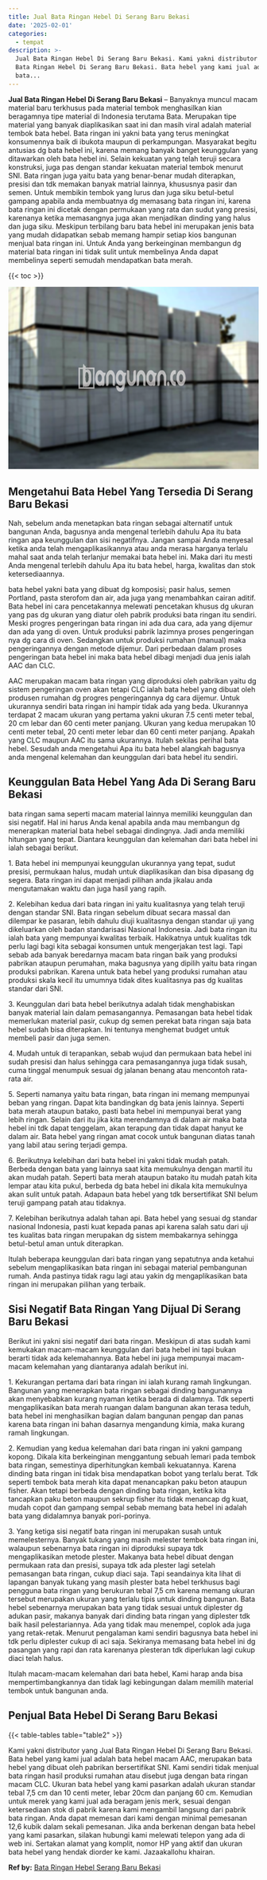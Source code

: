 ```yaml
---
title: Jual Bata Ringan Hebel Di Serang Baru Bekasi
date: '2025-02-01'
categories:
  - tempat
description: >-
  Jual Bata Ringan Hebel Di Serang Baru Bekasi. Kami yakni distributor yang Jual
  Bata Ringan Hebel Di Serang Baru Bekasi. Bata hebel yang kami jual adalah
  bata...
---
```


**Jual Bata Ringan Hebel Di Serang Baru Bekasi** – Banyaknya muncul macam material baru terkhusus pada material tembok menghasilkan kian beragamnya tipe material di Indonesia terutama Bata. Merupakan tipe material yang banyak diaplikasikan saat ini dan masih viral adalah material tembok bata hebel. Bata ringan ini yakni bata yang terus meningkat konsumennya baik di ibukota maupun di perkampungan. Masyarakat begitu antusias dg bata hebel ini, karena memang banyak banget keunggulan yang ditawarkan oleh bata hebel ini. Selain kekuatan yang telah teruji secara konstruksi, juga pas dengan standar kekuatan material tembok menurut SNI. Bata ringan juga yaitu bata yang benar-benar mudah diterapkan, presisi dan tdk memakan banyak matrial lainnya, khususnya pasir dan semen. Untuk membikin tembok yang lurus dan juga siku betul-betul gampang apabila anda membuatnya dg memasang bata ringan ini, karena bata ringan ini dicetak dengan permukaan yang rata dan sudut yang presisi, karenanya ketika memasangnya juga akan menjadikan dinding yang halus dan juga siku. Meskipun terbilang baru bata hebel ini merupakan jenis bata yang mudah didapatkan sebab memang hampir setiap kios bangunan menjual bata ringan ini. Untuk Anda yang berkeinginan membangun dg material bata ringan ini tidak sulit untuk membelinya Anda dapat membelinya seperti semudah mendapatkan bata merah.

{{< toc >}}

![Jual Bata Ringan Hebel Di Serang Baru Bekasi](/images/jual-hebel-murah-37.png)

## Mengetahui Bata Hebel Yang Tersedia Di Serang Baru Bekasi

Nah, sebelum anda menetapkan bata ringan sebagai alternatif untuk bangunan Anda, bagusnya anda mengenal terlebih dahulu Apa itu bata ringan apa keunggulan dan sisi negatifnya. Jangan sampai Anda menyesal ketika anda telah mengaplikasikannya atau anda merasa harganya terlalu mahal saat anda telah terlanjur memakai bata hebel ini. Maka dari itu mesti Anda mengenal terlebih dahulu Apa itu bata hebel, harga, kwalitas dan stok ketersediaannya.

bata hebel yakni bata yang dibuat dg komposisi; pasir halus, semen Portland, pasta sterofom dan air, ada juga yang menambahkan cairan aditif. Bata hebel ini cara pencetakannya melewati pencetakan khusus dg ukuran yang pas dg ukuran yang diatur oleh pabrik produksi bata ringan itu sendiri. Meski progres pengeringan bata ringan ini ada dua cara, ada yang dijemur dan ada yang di oven. Untuk produksi pabrik lazimnya proses pengeringan nya dg cara di oven. Sedangkan untuk produksi rumahan (manual) maka pengeringannya dengan metode dijemur. Dari perbedaan dalam proses pengeringan bata hebel ini maka bata hebel dibagi menjadi dua jenis ialah AAC dan CLC.

AAC merupakan macam bata ringan yang diproduksi oleh pabrikan yaitu dg sistem pengeringan oven akan tetapi CLC ialah bata hebel yang dibuat oleh produsen rumahan dg progres pengeringannya dg cara dijemur. Untuk ukurannya sendiri bata ringan ini hampir tidak ada yang beda. Ukurannya terdapat 2 macam ukuran yang pertama yakni ukuran 7.5 centi meter tebal, 20 cm lebar dan 60 centi meter panjang. Ukuran yang kedua merupakan 10 centi meter tebal, 20 centi meter lebar dan 60 centi meter panjang. Apakah yang CLC maupun AAC itu sama ukurannya. Itulah sekilas perihal bata hebel. Sesudah anda mengetahui Apa itu bata hebel alangkah bagusnya anda mengenal kelemahan dan keunggulan dari bata hebel itu sendiri.

## Keunggulan Bata Hebel Yang Ada Di Serang Baru Bekasi

bata ringan sama seperti macam material lainnya memiliki keunggulan dan sisi negatif. Hal ini harus Anda kenal apabila anda mau membangun dg menerapkan material bata hebel sebagai dindingnya. Jadi anda memiliki hitungan yang tepat. Diantara keunggulan dan kelemahan dari bata hebel ini ialah sebagai berikut.

1\. Bata hebel ini mempunyai keunggulan ukurannya yang tepat, sudut presisi, permukaan halus, mudah untuk diaplikasikan dan bisa dipasang dg segera. Bata ringan ini dapat menjadi pilihan anda jikalau anda mengutamakan waktu dan juga hasil yang rapih.

2\. Kelebihan kedua dari bata ringan ini yaitu kualitasnya yang telah teruji dengan standar SNI. Bata ringan sebelum dibuat secara massal dan dilempar ke pasaran, lebih dahulu diuji kualitasnya dengan standar uji yang dikeluarkan oleh badan standarisasi Nasional Indonesia. Jadi bata ringan itu ialah bata yang mempunyai kwalitas terbaik. Hakikatnya untuk kualitas tdk perlu lagi bagi kita sebagai konsumen untuk mengerjakan test lagi. Tapi sebab ada banyak beredarnya macam bata ringan baik yang produksi pabrikan ataupun perumahan, maka bagusnya yang dipilih yaitu bata ringan produksi pabrikan. Karena untuk bata hebel yang produksi rumahan atau produksi skala kecil itu umumnya tidak dites kualitasnya pas dg kualitas standar dari SNI.

3\. Keunggulan dari bata hebel berikutnya adalah tidak menghabiskan banyak material lain dalam pemasangannya. Pemasangan bata hebel tidak memerlukan material pasir, cukup dg semen perekat bata ringan saja bata hebel sudah bisa diterapkan. Ini tentunya menghemat budget untuk membeli pasir dan juga semen.

4\. Mudah untuk di terapankan, sebab wujud dan permukaan bata hebel ini sudah presisi dan halus sehingga cara pemasangannya juga tidak susah, cuma tinggal menumpuk sesuai dg jalanan benang atau mencontoh rata-rata air.

5\. Seperti namanya yaitu bata ringan, bata ringan ini memang mempunyai beban yang ringan. Dapat kita bandingkan dg bata jenis lainnya. Seperti bata merah ataupun batako, pasti bata hebel ini mempunyai berat yang lebih ringan. Selain dari itu jika kita merendamnya di dalam air maka bata hebel ini tdk dapat tenggelam, akan terapung dan tidak dapat hanyut ke dalam air. Bata hebel yang ringan amat cocok untuk bangunan diatas tanah yang labil atau sering terjadi gempa.

6\. Berikutnya kelebihan dari bata hebel ini yakni tidak mudah patah. Berbeda dengan bata yang lainnya saat kita memukulnya dengan martil itu akan mudah patah. Seperti bata merah ataupun batako itu mudah patah kita lempar atau kita pukul, berbeda dg bata hebel ini dikala kita memukulnya akan sulit untuk patah. Adapaun bata hebel yang tdk bersertifikat SNI belum teruji gampang patah atau tidaknya.

7\. Kelebihan berikutnya adalah tahan api. Bata hebel yang sesuai dg standar nasional Indonesia, pasti kuat kepada panas api karena salah satu dari uji tes kualitas bata ringan merupakan dg sistem membakarnya sehingga betul-betul aman untuk diterapkan.

Itulah beberapa keunggulan dari bata ringan yang sepatutnya anda ketahui sebelum mengaplikasikan bata ringan ini sebagai material pembangunan rumah. Anda pastinya tidak ragu lagi atau yakin dg mengaplikasikan bata ringan ini merupakan pilihan yang terbaik.

## Sisi Negatif Bata Ringan Yang Dijual Di Serang Baru Bekasi

Berikut ini yakni sisi negatif dari bata ringan. Meskipun di atas sudah kami kemukakan macam-macam keunggulan dari bata hebel ini tapi bukan berarti tidak ada kelemahannya. Bata hebel ini juga mempunyai macam-macam kelemahan yang diantaranya adalah berikut ini.

1\. Kekurangan pertama dari bata ringan ini ialah kurang ramah lingkungan. Bangunan yang menerapkan bata ringan sebagai dinding bangunannya akan menyebabkan kurang nyaman ketika berada di dalamnya. Tdk seperti mengaplikasikan bata merah ruangan dalam bangunan akan terasa teduh, bata hebel ini menghasilkan bagian dalam bangunan pengap dan panas karena bata ringan ini bahan dasarnya mengandung kimia, maka kurang ramah lingkungan.

2\. Kemudian yang kedua kelemahan dari bata ringan ini yakni gampang kopong. Dikala kita berkeinginan menggantung sebuah lemari pada tembok bata ringan, semestinya diperhitungkan kembali kekuatannya. Karena dinding bata ringan ini tidak bisa mendapatkan bobot yang terlalu berat. Tdk seperti tembok bata merah kita dapat menancapkan paku beton ataupun fisher. Akan tetapi berbeda dengan dinding bata ringan, ketika kita tancapkan paku beton maupun sekrup fisher itu tidak menancap dg kuat, mudah copot dan gampang sempal sebab memang bata hebel ini adalah bata yang didalamnya banyak pori-porinya.

3\. Yang ketiga sisi negatif bata ringan ini merupakan susah untuk memelesternya. Banyak tukang yang masih melester tembok bata ringan ini, walaupun sebenarnya bata ringan ini diproduksi supaya tdk mengaplikasikan metode plester. Makanya bata hebel dibuat dengan permukaan rata dan presisi, supaya tdk ada plester lagi setelah pemasangan bata ringan, cukup diaci saja. Tapi seandainya kita lihat di lapangan banyak tukang yang masih plester bata hebel terkhusus bagi pengguna bata ringan yang berukuran tebal 7,5 cm karena memang ukuran tersebut merupakan ukuran yang terlalu tipis untuk dinding bangunan. Bata hebel sebenarnya merupakan bata yang tidak sesuai untuk diplester dg adukan pasir, makanya banyak dari dinding bata ringan yang diplester tdk baik hasil pelestariannya. Ada yang tidak mau menempel, coplok ada juga yang retak-retak. Menurut pengalaman kami sendiri bagusnya bata hebel ini tdk perlu diplester cukup di aci saja. Sekiranya memasang bata hebel ini dg pasangan yang rapi dan rata karenanya plesteran tdk diperlukan lagi cukup diaci telah halus.

Itulah macam-macam kelemahan dari bata hebel, Kami harap anda bisa mempertimbangkannya dan tidak lagi kebingungan dalam memilih material tembok untuk bangunan anda.

## Penjual Bata Hebel Di Serang Baru Bekasi

{{< table-tables table="table2" >}}

Kami yakni distributor yang Jual Bata Ringan Hebel Di Serang Baru Bekasi. Bata hebel yang kami jual adalah bata hebel macam AAC, merupakan bata hebel yang dibuat oleh pabrikan bersertifikat SNI. Kami sendiri tidak menjual bata ringan hasil produksi rumahan atau disebut juga dengan bata ringan macam CLC. Ukuran bata hebel yang kami pasarkan adalah ukuran standar tebal 7,5 cm dan 10 centi meter, lebar 20cm dan panjang 60 cm. Kemudian untuk merek yang kami jual ada beragam jenis merk, sesuai dengan ketersediaan stok di pabrik karena kami mengambil langsung dari pabrik bata ringan. Anda dapat memesan dari kami dengan minimal pemesanan 12,6 kubik dalam sekali pemesanan. Jika anda berkenan dengan bata hebel yang kami pasarkan, silakan hubungi kami melewati telepon yang ada di web ini. Sertakan alamat yang komplit, nomor HP yang aktif dan ukuran bata hebel yang hendak diorder ke kami. Jazaakallohu khairan.

**Ref by:** [Bata Ringan Hebel Serang Baru Bekasi](https://id.wikipedia.org/wiki/Bata)
